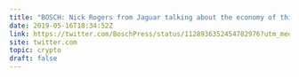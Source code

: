 ```yaml
---
title: "BOSCH: Nick Rogers from Jaguar talking about the economy of things in the automotive world with IOTA"
date: 2019-05-16T18:34:52Z
link: https://twitter.com/BoschPress/status/1128936352454782976?utm_medium=RSS&utm_source=hune
site: twitter.com
topic: crypto
draft: false
---
```

